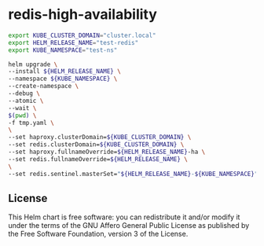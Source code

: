 # redis-high-availability

```bash
export KUBE_CLUSTER_DOMAIN="cluster.local"
export HELM_RELEASE_NAME="test-redis"
export KUBE_NAMESPACE="test-ns"

helm upgrade \
--install ${HELM_RELEASE_NAME} \
--namespace ${KUBE_NAMESPACE} \
--create-namespace \
--debug \
--atomic \
--wait \
$(pwd) \
-f tmp.yaml \
\
--set haproxy.clusterDomain=${KUBE_CLUSTER_DOMAIN} \
--set redis.clusterDomain=${KUBE_CLUSTER_DOMAIN} \
--set haproxy.fullnameOverride=${HELM_RELEASE_NAME}-ha \
--set redis.fullnameOverride=${HELM_RELEASE_NAME} \
\
--set redis.sentinel.masterSet="${HELM_RELEASE_NAME}-${KUBE_NAMESPACE}"


```
## License

This Helm chart is free software: you can redistribute it and/or modify it under the terms
of the GNU Affero General Public License as published by the Free Software Foundation,
version 3 of the License.
